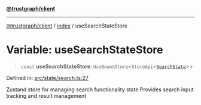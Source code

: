 [**@trustgraph/client**](../../README.md)

***

[@trustgraph/client](../../README.md) / [index](../README.md) / useSearchStateStore

# Variable: useSearchStateStore

> `const` **useSearchStateStore**: `UseBoundStore`\<`StoreApi`\<[`SearchState`](../interfaces/SearchState.md)\>\>

Defined in: [src/state/search.ts:27](https://github.com/trustgraph-ai/trustgraph-ts-client/blob/9a2bad46722f27bb783391eed1d9289614cc905a/src/state/search.ts#L27)

Zustand store for managing search functionality state
Provides search input tracking and result management
